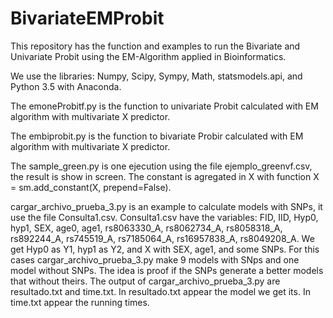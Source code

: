 # BivariateEMProbit
This repository has the function and examples to run the Bivariate and Univariate Probit using the EM-Algorithm applied in Bioinformatics.

We use the libraries: Numpy, Scipy, Sympy, Math, statsmodels.api, and Python 3.5 with Anaconda.

The emoneProbitf.py is the function to univariate Probit calculated with EM algorithm with multivariate X predictor.

The embiprobit.py is the function to bivariate Probir calculated with EM algorithm with multivariate X predictor.

The sample_green.py is one ejecution using the file ejemplo_greenvf.csv, the result is show in screen. The constant is agregated in X with function X = sm.add_constant(X, prepend=False).

cargar_archivo_prueba_3.py is an example to calculate models with SNPs, it use the file Consulta1.csv. Consulta1.csv have the variables: FID, IID, Hyp0, hyp1, SEX, age0, age1, rs8063330_A, rs8062734_A, rs8058318_A, rs892244_A, rs745519_A, rs7185064_A, rs16957838_A, rs8049208_A.
We get Hyp0 as Y1, hyp1 as Y2, and X with SEX, age1, and some SNPs. For this cases cargar_archivo_prueba_3.py make 9 models with SNps and one model without SNPs. The idea is proof if the SNPs generate a better models that without theirs. 
The output of cargar_archivo_prueba_3.py are resultado.txt and time.txt. In resultado.txt appear the model we get its. In time.txt appear the running times.
